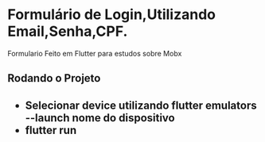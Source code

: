 <h1>Formulário de Login,Utilizando Email,Senha,CPF.</h1>

Formulario Feito em Flutter para estudos sobre Mobx

<h2>Rodando o Projeto<h2>
<ul>
 <li>Selecionar device utilizando flutter emulators --launch nome do dispositivo</li>
 <li>flutter run</li>
</ul>




